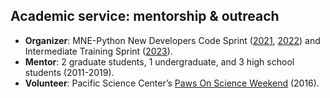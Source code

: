 
## Academic service: mentorship & outreach
- **Organizer**: MNE-Python New Developers Code Sprint ([2021](https://github.com/mne-tools/mne-python/projects/6), [2022](https://github.com/orgs/mne-tools/projects/2)) and Intermediate Training Sprint ([2023](https://github.com/orgs/mne-tools/projects/5)).
- **Mentor**: 2 graduate students, 1 undergraduate, and 3 high school students (2011-2019).
- **Volunteer**: Pacific Science Center’s [Paws On Science Weekend](https://www.pacificsciencecenter.org/paws-on-science-husky-weekend/) (2016).
